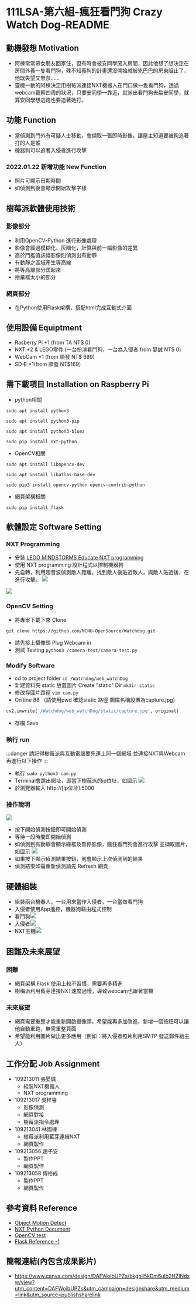 # 111LSA-第六組-瘋狂看門狗 Crazy Watch Dog-README



## 動機發想 Motivation

- 阿棟常常帶女朋友回家住，但有時會被安同學闖入房間，因此他想了想決定在房間外養一隻看門狗，殊不知養狗的計畫還沒開始就被兇巴巴的房東阻止了，他既失望又無奈......
- 靈機一動的阿棟決定用樹莓派連接NXT機器人在門口做一隻看門狗，透過webcam觀察四周的狀況，只要安同學一靠近，就派出看門狗去扁安同學，就算安同學想逃跑也要追著她打。

## 功能 Function
- 當偵測到門外有可疑人士移動，會擷取一張即時影像，讓屋主知道要被狗追著打的人是誰
- 機器狗可以追著入侵者進行攻擊

### 2022.01.22 新增功能 New Function
- 照片可顯示日期時間
- 如偵測到後會顯示開始攻擊字樣
## 樹莓派軟體使用技術
### 影像部分
- 利用OpenCV-Python 進行影像處理
- 影像會經過模糊化、灰階化，計算與前一幅影像的差異
- 高於門檻值該幅影像則偵測出有動靜
- 有動靜之區域產生等高線
- 將等高線部分匡起來
- 捨棄框太小的部分
### 網頁部分
- 在Python使用Flask架構，搭配html完成互動式介面
## 使用設備 Equiptment
- Rasberry Pi *1 (from TA NT$ 0)
- NXT *2 & LEGO零件 (一台扮演看門狗，一台為入侵者 from 晏誠 NT$ 0)
- WebCam *1 (from 順發 NT$ 699)
- SD卡 *1(from 順發 NT$169)
<!-- e.g., How many Raspberry Pi? How much you spent on these resources? -->


## 需下載項目 Installation on Raspberry Pi
- python相關

``` sudo apt install python3 ```

``` sudo apt install python3-pip ```

``` sudo apt install python3-bluez ```

``` sudo pip install nxt-python ```
- OpenCV相關

``` sudo apt install libopencv-dev ```

``` sudo apt install libatlas-base-dev ```

``` sudo pip3 install opencv-python opencv-contrib-python ```

- 網頁架構相關

``` sudo pip install flask ```

## 軟體設定 Software Setting
### NXT Programming
- 安裝 [LEGO MINDSTORMS Educate NXT programming](https://education.lego.com/en-us/downloads/retiredproducts/nxt/software)
- 使用 NXT programming 設計程式以控制機器狗
- 先自轉，利用超音波偵測敵人距離，找到敵人後貼近敵人，與敵人貼近後，在進行攻擊。
 ![](https://i.imgur.com/TDVJ6Nb.jpg)

 ![](https://i.imgur.com/qoGWh0v.jpg)

### OpenCV Setting
- 將專案下載下來 Clone

``` git clone https://github.com/NCNU-OpenSource/Watchdog.git ```
- 請先接上攝像頭 Plug Webcam in 
- 測試 Testing
``` python3 /camera-test/camera-test.py ```

### Modify Software
- cd to project folder
``` cd /Watchdog/web_watchDog ```
- 新建資料夾 static 放置圖片 Create "static" Dir
 ``` mkdir static ```
- 修改存圖片路徑
``` vim cam.py ```
- On line 88 （請使用pwd 確認static 路徑 圖檔名稱設置為capture.jpg）
```python
cv2.imwrite('/Watchdog/web_watchDog/static/capture.jpg', original)
```
- 存檔 Save

### 執行 run 
:::danger
請記得樹莓派與互動電腦要先連上同一個網域 並連接NXT與Webcam 再進行以下操作
:::
- 執行 
``` sudo python3 cam.py ```
- Terminal會跳出網址，即當下樹莓派的ip位址，如圖示
![](https://i.imgur.com/PCr6iNE.png)
- 於瀏覽器輸入 http://[ip位址]:5000

### 操作說明 
![](https://i.imgur.com/EuJoX98.png)
- 按下開始偵測按鈕即可開始偵測
- 等待一段時間即開始偵測
- 如偵測到有動靜會顯示綠框及暫停影像，瘋狂看門狗會進行攻擊 並擷取圖片，如圖示
![](https://i.imgur.com/mzLikaf.jpg)
- 如果按下顯示偵測結果按鈕，則會顯示上次偵測到的結果
- 偵測結束如需重新偵測請先 Refresh 網頁
## 硬體組裝
- 組裝兩台機器人，一台用來當作入侵者，一台當做看門狗
- 入侵者使用App遙控，機器狗藉由程式控制
- 看門狗![](https://i.imgur.com/WYHSIq9.jpg)
- 入侵者![](https://i.imgur.com/OvVAxJx.jpg)
- NXT主機![](https://i.imgur.com/VTdI96W.jpg)


## 困難及未來展望
### 困難
- 網頁架構 Flask 使用上較不習慣，需要再多精進
- 樹梅派利用藍芽連接NXT速度過慢，導致webcam也跟著當機
### 未來展望
- 網頁需要重整才能重新開啟攝像頭，希望能再多加改進，新增一個按鈕可以讓他自動重跑，無需重整頁面
- 希望能利用圖片做出更多應用（例如：將入侵者照片利用SMTP 發送郵件給主人）

## 工作分配 Job Assignment
- 109213011 張晏誠
    - 組裝NXT機器人
    - NXT programming
- 109213017 吳梓睿 
    - 影像偵測
    - 網頁對接
    - 樹莓派指令處理 
- 109213041 林國棟
    - 樹莓派利用藍芽連結NXT
    - 網頁製作 
- 109213056 趙子安 
    - 製作PPT
    - 網頁製作
- 109213058 傅裕成 
    - 製作PPT
    - 網頁製作

## 參考資料 Reference

- [Object Motion Detect](https://blog.gtwang.org/programming/opencv-motion-detection-and-tracking-tutorial/)
- [NXT Python Document](https://ni.srht.site/nxt-python/latest/index.html)
- [OpenCV test](https://github.com/automaticdai/rpi-object-detection#41-install-the-environment-on-raspberry-pi)
-  [Flask Reference -1](https://shengyu7697.github.io/python-flask-camera-streaming/)

## 簡報連結(內包含成果影片)
- https://www.canva.com/design/DAFWoibUPZs/bkghll5kDm6ulb2HZlNdxw/view?utm_content=DAFWoibUPZs&utm_campaign=designshare&utm_medium=link&utm_source=publishsharelink
